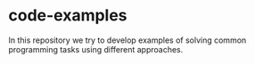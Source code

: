 # code-examples
In this repository we try to develop examples of solving common programming tasks using different approaches.
